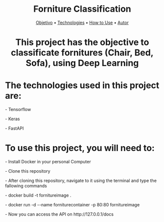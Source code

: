 <h1 align="center">Forniture Classification</h1>
<p align="center">
 <a href="#objective">Objetivo</a> •
 <a href="#technologies">Technologies</a> • 
 <a href="#userguide">How to Use</a> • 
 <a href="#autor">Autor</a>
</p>

<h1 align="center" href="#objective">This project has the objective to classificate fornitures (Chair, Bed, Sofa), using Deep Learning</h1>

<h1 href="#technologies">The technologies used in this project are:</h1>
<p>- Tensorflow</p>
<p>- Keras</p>
<p>- FastAPI</p>

<h1 href="userguide">To use this project, you will need to:</h1>
<p>- Install Docker in your personal Computer</p>
<p>- Clone this repository</p>
<p>- After cloning this repository, navigate to it using the terminal and type the fallowing commands</p>
<p>- docker build -t fornitureimage .</p>
<p>- docker run -d --name forniturecontainer -p 80:80 fornitureimage</p>
<p>- Now you can access the API on http://127.0.0.1/docs</p>

